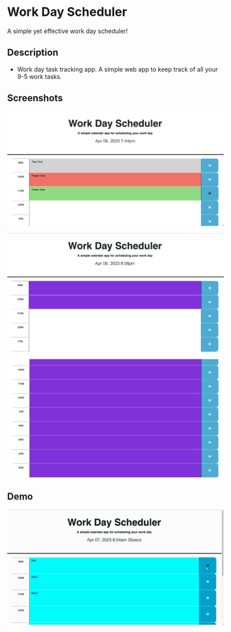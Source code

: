 # Work Day Scheduler

A simple yet effective work day scheduler!

## Description

- Work day task tracking app. A simple web app to keep track of all your 9-5 work tasks.

## Screenshots

![Screen shot showing web app during 9-5 work hours](./Assets/screenshots/screenshot-1.png)

![Screen shot showing web app after 9-5 work hours](./Assets/screenshots/screenshot-3.png)

![Screen shot showing web app again after 9-5 work hours](./Assets/screenshots/screenshot-2.png)

## Demo

![Demo of the Work Day Scheduler Web App](./Assets/screenshots/Joel-Perez_Work-Day-Scheduler-Demo.gif)
